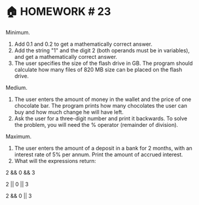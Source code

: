 # 🏠 HOMEWORK # 23

Minimum.

1. Add 0.1 and 0.2 to get a mathematically correct answer.
2. Add the string "1" and the digit 2 (both operands must be in variables), and get a mathematically correct answer.
3. The user specifies the size of the flash drive in GB. The program should calculate how many files of 820 MB size can be placed on the flash drive.

Medium.

1. The user enters the amount of money in the wallet and the price of one chocolate bar. The program prints how many chocolates the user can buy and how much change he will have left.
2. Ask the user for a three-digit number and print it backwards. To solve the problem, you will need the % operator (remainder of division).

Maximum.

1. The user enters the amount of a deposit in a bank for 2 months, with an interest rate of 5% per annum. Print the amount of accrued interest.
2. What will the expressions return:

  2 && 0 && 3

  2 || 0 || 3

  2 && 0 || 3
